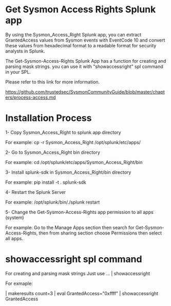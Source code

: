 # Get Sysmon Access Rights Splunk app
By using the Sysmon_Access_Right Splunk app, you can extract GrantedAccess values from Sysmon events with EventCode 10 and convert these values from hexadecimal format to a readable format for security analysts in Splunk.

The Get-Sysmon-Access-Rights Splunk App has a function for creating and parsing mask strings. you can use it with "showaccessright" spl command in your SPL.

Please refer to this link for more information.

https://github.com/trustedsec/SysmonCommunityGuide/blob/master/chapters/process-access.md

# Installation Process
1- Copy Sysmon_Access_Right to splunk app directory

For example: cp -r Sysmon_Access_Right /opt/splunk/etc/apps/ 

2- Go to Sysmon_Access_Right bin directory 

For example: cd /opt/splunk/etc/apps/Sysmon_Access_Right/bin

3- Install splunk-sdk in Sysmon_Access_Right/bin directory

For example: pip install -t . splunk-sdk

4- Restart the Splunk Server

For example: /opt/splunk/bin/./splunk restart

5- Change the Get-Sysmon-Access-Rights app permission to all apps (system)

For example: Go to the Manage Apps section then search for Get-Sysmon-Access-Rights, then from sharing section choose Permissions then select all apps.

# showaccessright spl command

For creating and parsing mask strings Just use ... | showaccessright <field>

For exmaple:

| makeresults count=3 
| eval GrantedAccess="0xffff" 
| showaccessright GrantedAccess
